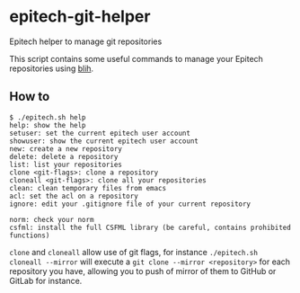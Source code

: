 # epitech-git-helper

Epitech helper to manage git repositories

This script contains some useful commands to manage your Epitech repositories using [blih](https://blih.saumon.io/blih.py).

## How to

```
$ ./epitech.sh help
help: show the help
setuser: set the current epitech user account
showuser: show the current epitech user account
new: create a new repository
delete: delete a repository
list: list your repositories
clone <git-flags>: clone a repository
cloneall <git-flags>: clone all your repositories
clean: clean temporary files from emacs
acl: set the acl on a repository
ignore: edit your .gitignore file of your current repository

norm: check your norm
csfml: install the full CSFML library (be careful, contains prohibited functions)
```

`clone` and `cloneall` allow use of git flags, for instance `./epitech.sh cloneall --mirror` will execute a `git clone --mirror <repository>` for each repository you have, allowing you to push of mirror of them to GitHub or GitLab for instance.
